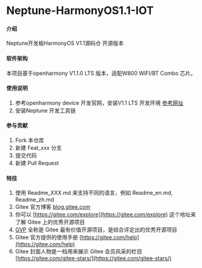 # Neptune-HarmonyOS1.1-IOT

#### 介绍
Neptune开发板HarmonyOS V1.1源码仓
开源版本

#### 软件架构
本项目基于openharmony V1.1.0 LTS 版本，适配W800 WIFI/BT Combo 芯片。

#### 使用说明

1.  参考openharmony device 开发官网，安装V1.1 LTS 开发环境     [参考网址](http://gitee.com/openharmony/docs/blob/master/zh-cn/readme/%E7%BC%96%E8%AF%91%E6%9E%84%E5%BB%BA%E5%AD%90%E7%B3%BB%E7%BB%9F.md)
2.  安装Neptune 开发工具链 

#### 参与贡献

1.  Fork 本仓库
2.  新建 Feat_xxx 分支
3.  提交代码
4.  新建 Pull Request


#### 特技

1.  使用 Readme\_XXX.md 来支持不同的语言，例如 Readme\_en.md, Readme\_zh.md
2.  Gitee 官方博客 [blog.gitee.com](https://blog.gitee.com)
3.  你可以 [https://gitee.com/explore](https://gitee.com/explore) 这个地址来了解 Gitee 上的优秀开源项目
4.  [GVP](https://gitee.com/gvp) 全称是 Gitee 最有价值开源项目，是综合评定出的优秀开源项目
5.  Gitee 官方提供的使用手册 [https://gitee.com/help](https://gitee.com/help)
6.  Gitee 封面人物是一档用来展示 Gitee 会员风采的栏目 [https://gitee.com/gitee-stars/](https://gitee.com/gitee-stars/)
